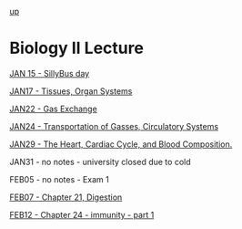 [up](../../index.md)

# Biology II Lecture

[JAN 15 - SillyBus day](./notes/JAN15.md)

[JAN17 - Tissues, Organ Systems](./notes/JAN17.md)

[JAN22 - Gas Exchange](./notes/JAN22.md)

[JAN24 - Transportation of Gasses, Circulatory Systems](./notes/JAN24.md)

[JAN29 - The Heart, Cardiac Cycle, and Blood Composition.](./notes/JAN29.md)

JAN31 - no notes - university closed due to cold

FEB05 - no notes - Exam 1

[FEB07 - Chapter 21, Digestion](./notes/FEB07.md)

[FEB12 - Chapter 24 - immunity - part 1](./notes/FEB12.md)
